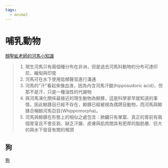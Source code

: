 ```yaml
---
tags:
  - animal
---
```


# 哺乳動物

[顏聖紘老師的河馬小知識](https://www.facebook.com/shenhornyen/posts/pfbid0u6WVo9KphnkJcvVBgs7Rbwt9V7qdCSDpSvT3nTD7EetWpBAn6nDhrWNbJ7wCRZBDl)

> 1. 現生河馬只有兩個種分布在非洲，但是過去河馬科動物的分布可達印尼、緬甸與印度
> 2. 河馬可在水下使用低頻聲音進行溝通
> 3. 河馬的"汗"看起來像血液，因為內含河馬汗酸(hipposudoric acid)，但那不是汗，只是一種油性的代謝物
> 4. 與河馬演化關係最接近的現生動物為鯨豚，這是科學家早就知道的事情，因此鯨豚目已經不存在，鯨豚已經被視為偶蹄目動物，而河馬與鯨豚合稱鯨河馬亞目(Whippomorpha)。
> 5. 河馬與鯨豚在形態上的相似之處包含：肺臟只有單葉、真正的胃前有兩個胃室且不會反芻、缺乏汗腺、皮膚與肌肉間具有肥厚的脂肪層、巨大的與水下發音有關的喉頭


## 狗

[狗](./taxon-dog.md)
